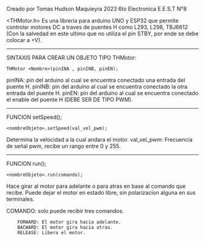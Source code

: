 Creado por Tomas Hudson Maquieyra 2023 6to Electronica E.E.S.T N°8 

<THMotor.h>  Es una libreria para arduino UNO y ESP32 que permite controlar motores DC a traves de puentes H como L293, L298, TBJ6612 (Con la salvedad en este ultimo que no utiliza el pin STBY, por ende se debe colocar a +V).	

-----------------------------------------------------------------------------------
SINTAXIS PARA CREAR UN OBJETO TIPO THMotor:

	THMotor <Nombre>(pinINA , pinINB, pinEN);

pinINA: pin del arduino al cual se encuentra conectado una entrada del puente H.
pinINB: pin del arduino al cual se encuentra conectado la otra entrada del puente H.
pinEN: pin del arduino al cual se encuentra conectado el enable del puente H (DEBE SER DE TIPO PWM).

------------------------------------------------------------------------------------
FUNCION setSpeed();

	<nombreObjeto>.setSpeed(val_vel_pwm);
Determina la velocidad a la cual andara el motor.
val_vel_pwm: Frecuencia de señal pwm, recibe un rango entre 0 y 255.

-------------------------------------------------------------------------------------
FUNCION run();

 	<nombreObjeto>.run(comando);
Hace girar al motor para adelante o para atras en base al comando que recibe. Puede dejar el motor en estado libre, sin polarizacion alguna en sus terminales.

COMANDO: solo puede recibir tres comandos.
		
		FORWARD: El motor gira hacia adelante. 
		BACWARD: El motor gira hacia atras. 
		RELEASE: Libera el motor. 
